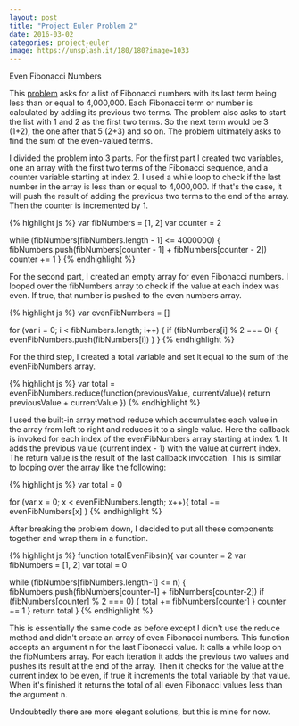 ```yaml
---
layout: post
title: "Project Euler Problem 2"
date: 2016-03-02
categories: project-euler
image: https://unsplash.it/180/180?image=1033
---
```


Even Fibonacci Numbers

This [problem](https://projecteuler.net/problem=2) asks for a list of Fibonacci numbers with its last term being less than or equal to 4,000,000. Each Fibonacci term or number is calculated by adding its previous two terms. The problem also asks to start the list with 1 and 2 as the first two terms. So the next term would be 3 (1+2), the one after that 5 (2+3) and so on. The problem ultimately asks to find the sum of the even-valued terms.

I divided the problem into 3 parts. For the first part I created two variables, one an array with the first two terms of the Fibonacci sequence, and a counter variable starting at index 2. I used a while loop to check if the last number in the array is less than or equal to 4,000,000. If that's the case, it will push the result of adding the previous two terms to the end of the array. Then the counter is incremented by 1.

{% highlight js %}
var fibNumbers = [1, 2]
var counter = 2

while (fibNumbers[fibNumbers.length - 1] <= 4000000) {
  fibNumbers.push(fibNumbers[counter - 1] + fibNumbers[counter - 2])
  counter += 1
}
{% endhighlight %}

For the second part, I created an empty array for even Fibonacci numbers. I looped over the fibNumbers array to check if the value at each index was even. If true, that number is pushed to the even numbers array.

{% highlight js %}
var evenFibNumbers = []

for (var i = 0; i < fibNumbers.length; i++) {
  if (fibNumbers[i] % 2 === 0) {
    evenFibNumbers.push(fibNumbers[i])
  }
}
{% endhighlight %}

For the third step, I created a total variable and set it equal to the sum of the evenFibNumbers array.

{% highlight js %}
var total = evenFibNumbers.reduce(function(previousValue, currentValue){
  return previousValue + currentValue
})
{% endhighlight %}

I used the built-in array method reduce which accumulates each value in the array from left to right and reduces it to a single value. Here the callback is invoked for each index of the evenFibNumbers array starting at index 1. It adds the previous value (current index - 1) with the value at current index. The return value is the result of the last callback invocation. This is similar to looping over the array like the following:

{% highlight js %}
var total = 0

for (var x = 0; x < evenFibNumbers.length; x++){
  total += evenFibNumbers[x]
}
{% endhighlight %}

After breaking the problem down, I decided to put all these components together and wrap them in a function.

{% highlight js %}
function totalEvenFibs(n){
  var counter = 2
  var fibNumbers = [1, 2]
  var total = 0


  while (fibNumbers[fibNumbers.length-1] <= n) {
    fibNumbers.push(fibNumbers[counter-1] + fibNumbers[counter-2])
    if (fibNumbers[counter] % 2 === 0) {
      total += fibNumbers[counter]
    }
    counter += 1
  }
  return total
}
{% endhighlight %}

This is essentially the same code as before except I didn't use the reduce method and didn't create an array of even Fibonacci numbers. This function accepts an argument n for the last Fibonacci value. It calls a while loop on the fibNumbers array. For each iteration it adds the previous two values and pushes its result at the end of the array. Then it checks for the value at the current index to be even, if true it increments the total variable by that value. When it's finished it returns the total of all even Fibonacci values less than the argument n.

Undoubtedly there are more elegant solutions, but this is mine for now.
